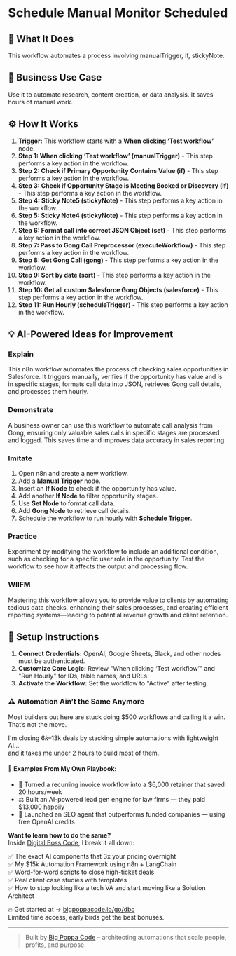 # Schedule Manual Monitor Scheduled

## 🚀 What It Does
This workflow automates a process involving manualTrigger, if, stickyNote.

## 💼 Business Use Case
Use it to automate research, content creation, or data analysis. It saves hours of manual work.

## ⚙️ How It Works
1.  **Trigger:** This workflow starts with a **When clicking ‘Test workflow’** node.
2. **Step 1: When clicking ‘Test workflow’ (manualTrigger)** - This step performs a key action in the workflow.
3. **Step 2: Check if Primary Opportunity Contains Value (if)** - This step performs a key action in the workflow.
4. **Step 3: Check if Opportunity Stage is Meeting Booked or Discovery (if)** - This step performs a key action in the workflow.
5. **Step 4: Sticky Note5 (stickyNote)** - This step performs a key action in the workflow.
6. **Step 5: Sticky Note4 (stickyNote)** - This step performs a key action in the workflow.
7. **Step 6: Format call into correct JSON Object (set)** - This step performs a key action in the workflow.
8. **Step 7: Pass to Gong Call Preprocessor (executeWorkflow)** - This step performs a key action in the workflow.
9. **Step 8: Get Gong Call (gong)** - This step performs a key action in the workflow.
10. **Step 9: Sort by date (sort)** - This step performs a key action in the workflow.
11. **Step 10: Get all custom Salesforce Gong Objects (salesforce)** - This step performs a key action in the workflow.
12. **Step 11: Run Hourly (scheduleTrigger)** - This step performs a key action in the workflow.

## 💡 AI-Powered Ideas for Improvement
### Explain
This n8n workflow automates the process of checking sales opportunities in Salesforce. It triggers manually, verifies if the opportunity has value and is in specific stages, formats call data into JSON, retrieves Gong call details, and processes them hourly.

### Demonstrate
A business owner can use this workflow to automate call analysis from Gong, ensuring only valuable sales calls in specific stages are processed and logged. This saves time and improves data accuracy in sales reporting.

### Imitate
1. Open n8n and create a new workflow.
2. Add a **Manual Trigger** node.
3. Insert an **If Node** to check if the opportunity has value.
4. Add another **If Node** to filter opportunity stages.
5. Use **Set Node** to format call data.
6. Add **Gong Node** to retrieve call details.
7. Schedule the workflow to run hourly with **Schedule Trigger**.

### Practice
Experiment by modifying the workflow to include an additional condition, such as checking for a specific user role in the opportunity. Test the workflow to see how it affects the output and processing flow.

### WIIFM
Mastering this workflow allows you to provide value to clients by automating tedious data checks, enhancing their sales processes, and creating efficient reporting systems—leading to potential revenue growth and client retention.

## 🔧 Setup Instructions
1. **Connect Credentials:** OpenAI, Google Sheets, Slack, and other nodes must be authenticated.
2. **Customize Core Logic:** Review "When clicking ‘Test workflow’" and "Run Hourly" for IDs, table names, and URLs.
3. **Activate the Workflow:** Set the workflow to "Active" after testing.

### ⚠️ Automation Ain’t the Same Anymore

Most builders out here are stuck doing $500 workflows and calling it a win.  
That’s not the move.  

I'm closing $6k–$13k deals by stacking simple automations with lightweight AI...  
and it takes me under 2 hours to build most of them.

#### 🧠 Examples From My Own Playbook:
- 🔁 Turned a recurring invoice workflow into a $6,000 retainer that saved 20 hours/week  
- ⚖️ Built an AI-powered lead gen engine for law firms — they paid $13,000 happily  
- 🚀 Launched an SEO agent that outperforms funded companies — using free OpenAI credits  

**Want to learn how to do the same?**  
Inside [Digital Boss Code](https://bigpoppacode.io/go/dbc), I break it all down:

✅ The exact AI components that 3x your pricing overnight  
✅ My $15k Automation Framework using n8n + LangChain  
✅ Word-for-word scripts to close high-ticket deals  
✅ Real client case studies with templates  
✅ How to stop looking like a tech VA and start moving like a Solution Architect  

🔥 Get started at → [bigpoppacode.io/go/dbc](https://bigpoppacode.io/go/dbc)  
Limited time access, early birds get the best bonuses.

---
> Built by [Big Poppa Code](https://bigpoppacode.io) – architecting automations that scale people, profits, and purpose.
